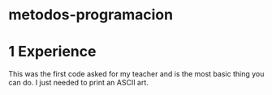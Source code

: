 # metodos-programacion
# 1 Experience
This was the first code asked for my teacher and is the most basic thing you can do. I just needed to print an ASCII art.
